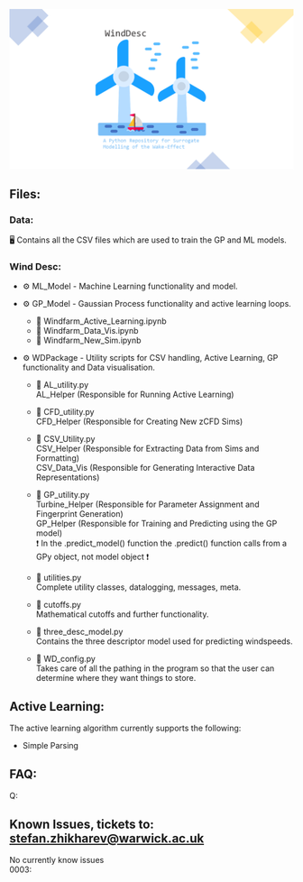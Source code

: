 ![alt text](mainlogo.png)

## Files:
### Data:
🖥️ Contains all the CSV files which are used to train the GP and ML models.

### Wind Desc:
* ⚙️ ML_Model - Machine Learning functionality and model.

* ⚙️ GP_Model - Gaussian Process functionality and active learning loops.
    * 📖 Windfarm_Active_Learning.ipynb    
    * 📖 Windfarm_Data_Vis.ipynb
    * 📖 Windfarm_New_Sim.ipynb
  
* ⚙️ WDPackage - Utility scripts for CSV handling, Active Learning, GP functionality and Data visualisation. 
    * 📜 AL_utility.py \
  AL_Helper (Responsible for Running Active Learning) 

    * 📜 CFD_utility.py \
  CFD_Helper (Responsible for Creating New zCFD Sims) 

    * 📜 CSV_Utility.py \
  CSV_Helper (Responsible for Extracting Data from Sims and Formatting) \
  CSV_Data_Vis (Responsible for Generating Interactive Data Representations) 

    * 📜 GP_utility.py \
  Turbine_Helper (Responsible for Parameter Assignment and Fingerprint Generation) \
  GP_Helper (Responsible for Training and Predicting using the GP model) \
  ❗ In the .predict_model() function the .predict() function calls from a GPy object, not model object ❗

    * 📜 utilities.py \
  Complete utility classes, datalogging, messages, meta.

    * 📜 cutoffs.py \
  Mathematical cutoffs and further functionality.

    * 📜 three_desc_model.py \
  Contains the three descriptor model used for predicting windspeeds.

    * 📜 WD_config.py \
  Takes care of all the pathing in the program so that the user can determine where they want things to store.

## Active Learning: 
The active learning algorithm currently supports the following: 
  - Simple Parsing 

## FAQ:
Q:

## Known Issues, tickets to: stefan.zhikharev@warwick.ac.uk
No currently know issues \
0003:
